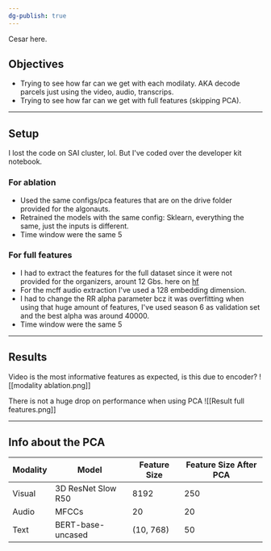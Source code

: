 ```yaml
---
dg-publish: true
---
```

Cesar here.

## Objectives
- Trying to see how far can we get with each modilaty. AKA decode parcels just using the video, audio, transcrips.
- Trying to see how far can we get with full features (skipping PCA).

---
## Setup 

I lost the code on SAI cluster, lol. But I've coded over the developer kit notebook.
### For ablation
* Used the same configs/pca features that are on the drive folder provided for the algonauts.
* Retrained the models with the same config: Sklearn, everything the same, just the inputs is different.
* Time window were the same 5
### For full features
- I had to extract the features for the full dataset since it were not provided for the organizers, arount 12 Gbs. here on [hf](https://huggingface.co/datasets/medarc/AlgonautsDS-features/tree/main/developer_kit) 
- For the mcff audio extraction I've used a 128 embedding dimension.
- I had to change the RR alpha parameter bcz it was overfitting when using that huge amount of features, I've used season 6 as validation set and the best alpha was around 40000.
- Time window were the same 5
 
---
## Results

Video is the most informative features as expected, is this due to encoder?
![[modality ablation.png]]


There is not a huge drop on performance when using PCA
![[Result full features.png]]


---
## Info about the PCA

| Modality | Model              | Feature Size | Feature Size After PCA |
| -------- | ------------------ | ------------ | ---------------------- |
| Visual   | 3D ResNet Slow R50 | 8192         | 250                    |
| Audio    | MFCCs              | 20           | 20                     |
| Text     | BERT-base-uncased  | (10, 768)    | 50                     |

